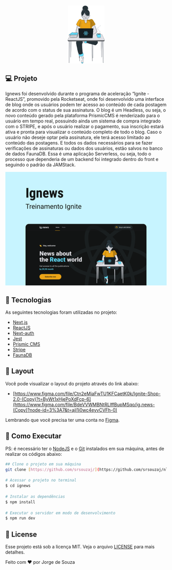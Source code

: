 <p align="center">
  <img alt="Ignews" width="115px" height="180px" src=".github/logo.png" />
</p>

## **💻** Projeto

Ignews foi desenvolvido durante o programa de aceleração “Ignite  - ReactJS”, promovido pela Rocketseat, onde foi desenvolvido uma interface de blog onde os usuários podem ter acesso ao conteúdo de cada postagem de acordo com o status de sua assinatura. O blog é um Headless, ou seja, o novo conteúdo gerado pela plataforma PrismicCMS é renderizado para o usuário em tempo real, possuindo ainda um sistema de compra integrado com o STRIPE, e após o usuário realizar o pagamento, sua inscrição estará ativa e pronta para visualizar o conteúdo completo de todo o blog. Caso o usuário não deseje optar pela assinatura, ele terá acesso limitado ao conteúdo das postagens. E todos os dados necessários para se fazer verificações de assinaturas ou dados dos usuários, estão salvos no banco de dados FaunaDB.
Essa é uma aplicação Serverless, ou seja, todo o processo que dependeria de um backend foi integrado dentro do front e seguindo o padrão da JAMStack. 

<p align="center">
  <img alt="Ignews" src=".github/background.png" />
</p>

## 🚀 Tecnologias

As seguintes tecnologias foram utilizadas no projeto:

- [Next.js](https://nextjs.org/)
- [ReactJS](https://reactjs.org/)
- [Next-auth](https://next-auth.js.org/)
- [Jest](https://jestjs.io/pt-BR/)
- [Prismic CMS](https://prismic.io/)
- [Stripe](https://stripe.com/)
- [FaunaDB](https://fauna.com/)

## **🔖** Layout

Você pode visualizar o layout do projeto através do link abaixo:

- [https://www.figma.com/file/Ctn2eMiaFwTU1KFCaetK0k/Ignite-Shop-2.0-(Copy)?t=ByWt1xHjePoXdFcp-6](https://www.figma.com/file/BdeVVWMBNtRLlffBupMSqo/ig.news-(Copy)?node-id=3%3A7&t=ajI1i0wc4eyvCVFh-0)

Lembrando que você precisa ter uma conta no [Figma](http://figma.com/).

## **🚀** Como Executar

PS: é necessário ter o [NodeJS](https://nodejs.org/en/) e o [Git](https://git-scm.com/) instalados em sua máquina, antes de realizar os códigos abaixo:

```bash
## Clone o projeto em sua máquina
git clone [https://github.com/srsouzaj/](https://github.com/srsouzaj/nlwsetup)ignews.git

# Acessar o projeto no terminal
$ cd ignews

# Instalar as dependências
$ npm install

# Executar o servidor em modo de desenvolvimento
$ npm run dev
```

## 📝 License

Esse projeto está sob a licença MIT. Veja o arquivo [LICENSE](https://github.com/srsouzaj/ignews/blob/main/LICENSE.MD) para mais detalhes.

Feito com ❤️ por Jorge de Souza
